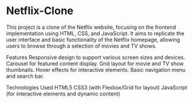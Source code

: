 # Netflix-Clone

This project is a clone of the Netflix website, focusing on the frontend implementation using HTML, CSS, and JavaScript. It aims to replicate the user interface and basic functionality of the Netflix homepage, allowing users to browse through a selection of movies and TV shows.

Features
Responsive design to support various screen sizes and devices.
Carousel for featured content display.
Grid layout for movie and TV show thumbnails.
Hover effects for interactive elements.
Basic navigation menu and search bar.

Technologies Used
HTML5
CSS3 (with Flexbox/Grid for layout)
JavaScript (for interactive elements and dynamic content)
